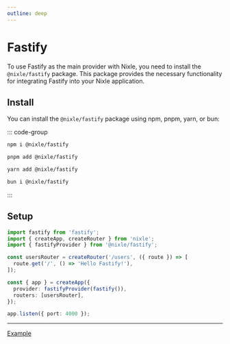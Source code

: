 ```yaml
---
outline: deep
---
```


# Fastify

To use Fastify as the main provider with Nixle, you need to install the `@nixle/fastify` package. This package provides the necessary functionality for integrating Fastify into your Nixle application.

## Install

You can install the `@nixle/fastify` package using npm, pnpm, yarn, or bun:

::: code-group

```sh [npm]
npm i @nixle/fastify
```

```sh [pnpm]
pnpm add @nixle/fastify
```

```sh [yarn]
yarn add @nixle/fastify
```

```sh [bun]
bun i @nixle/fastify
```

:::

## Setup

<!-- prettier-ignore-start -->
```ts
import fastify from 'fastify';
import { createApp, createRouter } from 'nixle';
import { fastifyProvider } from '@nixle/fastify';

const usersRouter = createRouter('/users', ({ route }) => [
  route.get('/', () => 'Hello Fastify!'),
]);

const { app } = createApp({
  provider: fastifyProvider(fastify()),
  routers: [usersRouter],
});

app.listen({ port: 4000 });
```
<!-- prettier-ignore-end -->

---

[Example](https://github.com/letstri/nixle/blob/main/examples/fastify/index.mjs)
